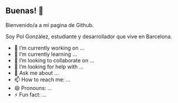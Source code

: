 ## Buenas! 👋


Bienvenido/a a mi pagina de Github.

Soy Pol Gonzàlez, estudiante y desarrollador que vive en Barcelona.


- 🔭 I’m currently working on ...
- 🌱 I’m currently learning ...
- 👯 I’m looking to collaborate on ...
- 🤔 I’m looking for help with ...
- 💬 Ask me about ...
- 📫 How to reach me: ...
- 😄 Pronouns: ...
- ⚡ Fun fact: ...